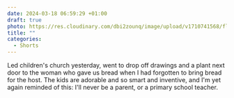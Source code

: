 ```yaml
---
date: 2024-03-18 06:59:29 +01:00
draft: true
photo: https://res.cloudinary.com/dbi2zounq/image/upload/v1710741568/fll7ggu9namtugcfb4wz.jpg
title: ""
categories:
  - Shorts
---
```


Led children's church yesterday, went to drop off drawings and a plant next door to the woman who gave us bread when I had forgotten to bring bread for the host. The kids are adorable and so smart and inventive, and I'm yet again reminded of this: I'll never be a parent, or a primary school teacher.
